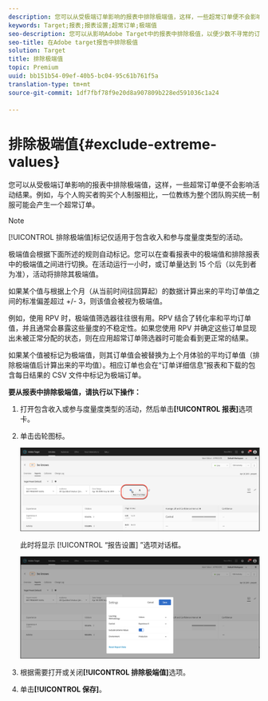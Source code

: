 ```yaml
---
description: 您可以从受极端订单影响的报表中排除极端值，这样，一些超常订单便不会影响活动结果。例如，与个人购买者购买个人制服相比，一位教练为整个团队购买统一制服可能会产生一个超常订单。
keywords: Target;报表;报表设置;超常订单;极端值
seo-description: 您可以从影响Adobe Target中的报表中排除极值，以便少数不寻常的订单不会影响您的活动结果。 例如，与个人购买者购买个人制服相比，一位教练为整个团队购买统一制服可能会产生一个超常订单。
seo-title: 在Adobe target报告中排除极值
solution: Target
title: 排除极端值
topic: Premium
uuid: bb151b54-09ef-40b5-bc04-95c61b761f5a
translation-type: tm+mt
source-git-commit: 1df7fbf78f9e20d8a907809b228ed591036c1a24

---
```



# 排除极端值{#exclude-extreme-values}

您可以从受极端订单影响的报表中排除极端值，这样，一些超常订单便不会影响活动结果。例如，与个人购买者购买个人制服相比，一位教练为整个团队购买统一制服可能会产生一个超常订单。

>[!NOTE]
>
>[!UICONTROL 排除极端值]标记仅适用于包含收入和参与度量度类型的活动。

极端值会根据下面所述的规则自动标记。您可以在查看报表中的极端值和排除报表中的极端值之间进行切换。在活动运行一小时，或订单量达到 15 个后（以先到者为准），活动将排除其极端值。

如果某个值与根据上个月（从当前时间往回算起）的数据计算出来的平均订单值之间的标准偏差超过 +/- 3，则该值会被视为极端值。

例如，使用 RPV 时，极端值筛选器往往很有用。RPV 结合了转化率和平均订单值，并且通常会暴露这些量度的不稳定性。如果您使用 RPV 并确定这些订单显现出未被正常分配的状态，则在应用超常订单筛选器时可能会看到更正常的结果。

如果某个值被标记为极端值，则其订单值会被替换为上个月体验的平均订单值（排除极端值后计算出来的平均值）。相应订单也会在“订单详细信息”报表和下载的包含每日结果的 CSV 文件中标记为极端订单。

**要从报表中排除极端值，请执行以下操作：**

1. 打开包含收入或参与度量度类型的活动，然后单击&#x200B;**[!UICONTROL 报表]**&#x200B;选项卡。
1. 单击齿轮图标。

   ![报表设置](/help/c-reports/c-report-settings/assets/report-settings-gear-icon.png)

   此时将显示 [!UICONTROL “报告设置] ”选项对话框。

   ![步骤结果](assets/exclude_extreme_values.png)

1. 根据需要打开或关闭&#x200B;**[!UICONTROL 排除极端值]**&#x200B;选项。
1. 单击&#x200B;**[!UICONTROL 保存]**。
